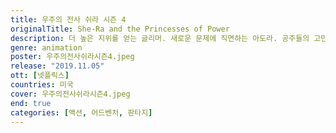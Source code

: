 ```yaml
---
title: 우주의 전사 쉬라 시즌 4
originalTitle: She-Ra and the Princesses of Power
description: 더 높은 지위를 얻는 글리머. 새로운 문제에 직면하는 아도라. 공주들의 고민은 커져간다. 이때, 캣트라는 호르드 프라임이 오기 전에 에더리아를 정복할 결심을 한다.
genre: animation
poster: 우주의전사쉬라시즌4.jpeg
release: "2019.11.05"
ott: [넷플릭스]
countries: 미국
cover: 우주의전사쉬라시즌4.jpeg
end: true
categories: [액션, 어드벤처, 판타지]
---
```

